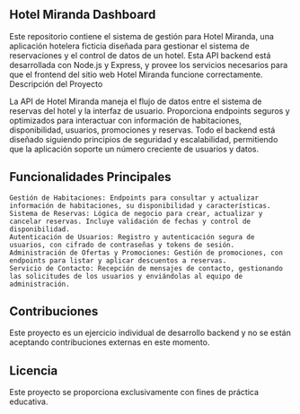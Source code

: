 ## Hotel Miranda Dashboard

Este repositorio contiene el sistema de gestión para Hotel Miranda, una aplicación hotelera ficticia diseñada para gestionar el sistema de reservaciones y el control de datos de un hotel. Esta API backend está desarrollada con Node.js y Express, y provee los servicios necesarios para que el frontend del sitio web Hotel Miranda funcione correctamente.
Descripción del Proyecto

La API de Hotel Miranda maneja el flujo de datos entre el sistema de reservas del hotel y la interfaz de usuario. Proporciona endpoints seguros y optimizados para interactuar con información de habitaciones, disponibilidad, usuarios, promociones y reservas. Todo el backend está diseñado siguiendo principios de seguridad y escalabilidad, permitiendo que la aplicación soporte un número creciente de usuarios y datos.

## Funcionalidades Principales

    Gestión de Habitaciones: Endpoints para consultar y actualizar información de habitaciones, su disponibilidad y características.
    Sistema de Reservas: Lógica de negocio para crear, actualizar y cancelar reservas. Incluye validación de fechas y control de disponibilidad.
    Autenticación de Usuarios: Registro y autenticación segura de usuarios, con cifrado de contraseñas y tokens de sesión.
    Administración de Ofertas y Promociones: Gestión de promociones, con endpoints para listar y aplicar descuentos a reservas.
    Servicio de Contacto: Recepción de mensajes de contacto, gestionando las solicitudes de los usuarios y enviándolas al equipo de administración.

## Contribuciones

Este proyecto es un ejercicio individual de desarrollo backend y no se están aceptando contribuciones externas en este momento.

## Licencia

Este proyecto se proporciona exclusivamente con fines de práctica educativa.

